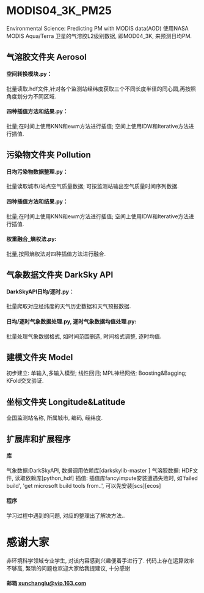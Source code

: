 # MODIS04_3K_PM25
  Environmental Science: Predicting PM with MODIS data(AOD)
  使用NASA MODIS Aqua/Terra 卫星的气溶胶L2级别数据, 即MOD04_3K, 来预测日均PM.

## 气溶胶文件夹 Aerosol
#### 空间转换模块.py：
  批量读取.hdf文件,针对各个监测站经纬度获取三个不同长度半径的同心圆,再按照角度划分为不同区域.
#### 四种插值方法和结果.py：
  批量;在时间上使用KNN和ewm方法进行插值; 空间上使用IDW和Iterative方法进行插值.
  
## 污染物文件夹 Pollution
#### 日均污染物数据整理.py：
  批量读取城市/站点空气质量数据; 可按监测站输出空气质量时间序列数据.
#### 四种插值方法和结果.py：
  批量;在时间上使用KNN和ewm方法进行插值; 空间上使用IDW和Iterative方法进行插值.
#### 权重融合_熵权法.py:
  批量,按照熵权法对四种插值方法进行融合.
  
## 气象数据文件夹 DarkSky API
#### DarkSkyAPI日均/逐时.py：
  批量爬取对应经纬度的天气历史数据和天气预报数据.
#### 日均/逐时气象数据处理.py, 逐时气象数据均值处理.py:
  批量处理气象数据格式, 如时间范围删选, 时间格式调整, 逐时均值.

## 建模文件夹 Model
  初步建立: 单输入,多输入模型; 线性回归; MPL神经网络; Boosting&Bagging; KFold交叉验证.
  
## 坐标文件夹 Longitude&Latitude
  全国监测站名称, 所属城市, 编码, 经纬度.

## 扩展库和扩展程序
#### 库
  气象数据:DarkSkyAPI, 数据调用依赖库[darkskylib-master ]
  气溶胶数据: HDF文件, 读取依赖库[python_hdf]
  插值: 插值库fancyimpute安装遭遇失败时, 如'failed build', 'get microsoft build tools from..', 可以先安装[scs][ecos]
#### 程序
  学习过程中遇到的问题, 对应的整理出了解决方法..
  
# 感谢大家
  非环境科学领域专业学生, 对该内容感到兴趣便着手进行了.
  代码上存在运算效率不够高, 繁琐的问题也欢迎大家给我提建议, 十分感谢
  
  
  
 #### 邮箱 xunchanglu@vip.163.com
